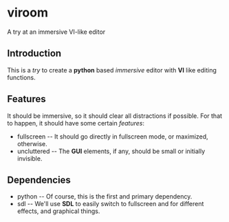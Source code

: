 viroom
======

A try at an immersive VI-like editor

Introduction
------------

This is a *try* to create a **python** based *immersive* editor with **VI**
like editing functions.

Features
--------

It should be immersive, so it should clear all distractions if possible. For
that to happen, it should have some certain *features*:

- fullscreen -- It should go directly in fullscreen mode, or maximized,
  otherwise.
- uncluttered -- The **GUI** elements, if any, should be small or initially
  invisible.

Dependencies
------------

- python -- Of course, this is the first and primary dependency.
- sdl -- We'll use **SDL** to easily switch to fullscreen and for different
  effects, and graphical things.

